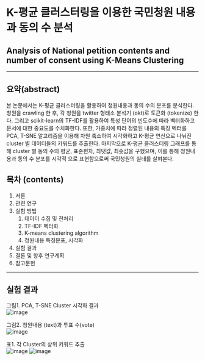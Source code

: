 # K-평균 클러스터링을 이용한 국민청원 내용과 동의 수 분석
## Analysis of National petition contents and number of consent using K-Means Clustering
---
## 요약(abstract)
 본 논문에서는 K-평균 클러스터링을 활용하여 청원내용과 동의 수의 분포를 분석한다. 청원을 crawling 
한 후, 각 청원을 twitter 형태소 분석기 (okt)로 토큰화 (tokenize) 한다. 그리고 scikit-learn의 TF-IDF를 
활용하여 특성 단어의 빈도수에 따라 벡터화하고 문서에 대한 중요도를 수치화한다. 또한, 가중치에 따라 
정렬된 내용의 특징 벡터를 PCA, T-SNE 알고리즘을 이용해 차원 축소하여 시각화하고 K-평균 연산으로 
나눠진 cluster 별 데이터들의 키워드를 추출한다. 마지막으로 K-평균 클러스터링 그래프를 통해 cluster 
별 동의 수의 평균, 표준편차, 최댓값, 최솟값을 구했으며, 이를 통해 청원내용과 동의 수 분포를 시각적
으로 표현함으로써 국민청원의 실태를 살펴본다.

## 목차 (contents)
1. 서론
2. 관련 연구
3. 실험 방법
   1. 데이터 수집 및 전처리
   2. TF-IDF 벡터화
   3. K-means clustering algorithm
   4. 청원내용 특징분포, 시각화
4. 실험 결과
5. 결론 및 향후 연구계획
6. 참고문헌

---

## 실험 결과
그림1. PCA, T-SNE Cluster 시각화 결과   
![image](https://user-images.githubusercontent.com/57992071/110309414-a89e2500-8044-11eb-805e-9add2466c2be.png)

그림2. 청원내용 (text)과 투표 수(vote)     
![image](https://user-images.githubusercontent.com/57992071/110309512-c7042080-8044-11eb-8384-17df04a9b7b7.png)

표1. 각 Cluster의 상위 키워드 추출   
![image](https://user-images.githubusercontent.com/57992071/110309457-b5bb1400-8044-11eb-849d-38bac8261db2.png)
![image](https://user-images.githubusercontent.com/57992071/110309476-bce22200-8044-11eb-9c7d-797c7fa227ae.png)
